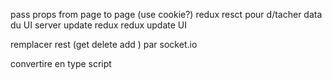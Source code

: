 

pass props from page to page (use cookie?)
redux resct pour d/tacher data du UI
server update redux redux update UI

remplacer rest (get delete add ) par socket.io

convertire en type script
